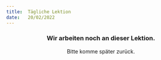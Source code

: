 ```yaml
---
title:  Tägliche Lektion
date:   20/02/2022
---
```


### <center>Wir arbeiten noch an dieser Lektion.</center>
<center>Bitte komme später zurück.</center>
